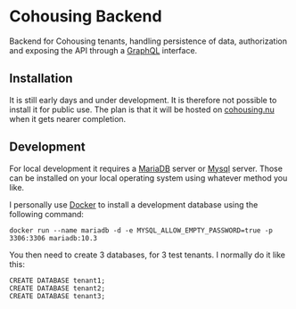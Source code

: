 Cohousing Backend
=================

Backend for Cohousing tenants, handling persistence of data, authorization and
exposing the API through a [GraphQL][graphql] interface.

Installation
------------

It is still early days and under development. It is therefore not possible to
install it for public use. The plan is that it will be hosted on
[cohousing.nu][cohousing.nu] when it gets nearer completion.

Development
-----------

For local development it requires a [MariaDB][mariadb] server or [Mysql][mysql]
server. Those can be installed on your local operating system using whatever 
method you like. 

I personally use [Docker][docker] to install a development database using the
following command:

```
docker run --name mariadb -d -e MYSQL_ALLOW_EMPTY_PASSWORD=true -p 3306:3306 mariadb:10.3
```

You then need to create 3 databases, for 3 test tenants. I normally do it like this:

```
CREATE DATABASE tenant1;
CREATE DATABASE tenant2;
CREATE DATABASE tenant3;
```

[graphql]: http://graphql.org
[cohousing.nu]: http://cohousing.nu
[mariadb]: https://mariadb.org
[mysql]: https://www.mysql.com
[docker]: https://www.docker.com
